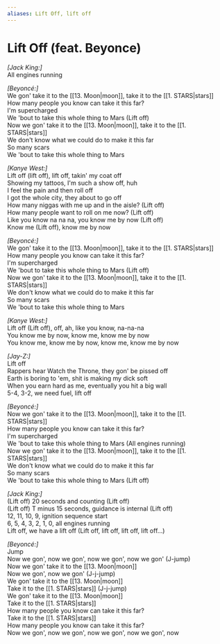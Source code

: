 ```yaml
---
aliases: Lift Off, lift off
---
```


# Lift Off (feat. Beyonce)

_[Jack King:]_  
All engines running  

_[Beyoncé:]_  
We gon' take it to the [[13. Moon|moon]], take it to the [[1. STARS|stars]]  
How many people you know can take it this far?  
I'm supercharged  
We 'bout to take this whole thing to Mars (Lift off)  
Now we gon' take it to the [[13. Moon|moon]], take it to the [[1. STARS|stars]]  
We don't know what we could do to make it this far  
So many scars  
We 'bout to take this whole thing to Mars  

_[Kanye West:]_  
Lift off (lift off), lift off, takin' my coat off  
Showing my tattoos, I'm such a show off, huh  
I feel the pain and then roll off  
I got the whole city, they about to go off  
How many niggas with me up and in the aisle? (Lift off)  
How many people want to roll on me now? (Lift off)  
Like you know na na na, you know me by now (Lift off)  
Know me (Lift off), know me by now  

_[Beyoncé:]_  
We gon' take it to the [[13. Moon|moon]], take it to the [[1. STARS|stars]]  
How many people you know can take it this far?  
I'm supercharged  
We 'bout to take this whole thing to Mars (Lift off)  
Now we gon' take it to the [[13. Moon|moon]], take it to the [[1. STARS|stars]]  
We don't know what we could do to make it this far  
So many scars  
We 'bout to take this whole thing to Mars  

_[Kanye West:]_  
Lift off (Lift off), off, ah, like you know, na-na-na  
You know me by now, know me, know me by now  
You know me, know me by now, know me, know me by now  

_[Jay-Z:]_  
Lift off  
Rappers hear Watch the Throne, they gon' be pissed off  
Earth is boring to 'em, shit is making my dick soft  
When you earn hard as me, eventually you hit a big wall  
5-4, 3-2, we need fuel, lift off  

_[Beyoncé:]_  
Now we gon' take it to the [[13. Moon|moon]], take it to the [[1. STARS|stars]]  
How many people you know can take it this far?  
I'm supercharged  
We 'bout to take this whole thing to Mars (All engines running)  
Now we gon' take it to the [[13. Moon|moon]], take it to the [[1. STARS|stars]]  
We don't know what we could do to make it this far  
So many scars  
We 'bout to take this whole thing to Mars (Lift off)  

_[Jack King:]_  
(Lift off) 20 seconds and counting (Lift off)  
(Lift off) T minus 15 seconds, guidance is internal (Lift off)  
12, 11, 10, 9, ignition sequence start  
6, 5, 4, 3, 2, 1, 0, all engines running  
Lift off, we have a lift off (Lift off, lift off, lift off, lift off…)  

_[Beyoncé:]_  
Jump  
Now we gon', now we gon', now we gon', now we gon' (J-jump)  
Now we gon' take it to the [[13. Moon|moon]]  
Now we gon', now we gon' (J-j-jump)  
We gon' take it to the [[13. Moon|moon]]  
Take it to the [[1. STARS|stars]] (J-j-jump)  
We gon' take it to the [[13. Moon|moon]]  
Take it to the [[1. STARS|stars]]  
How many people you know can take it this far?  
Take it to the [[1. STARS|stars]]  
How many people you know can take it this far?  
Now we gon', now we gon', now we gon', now we gon', now

